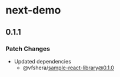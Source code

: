 # next-demo

## 0.1.1

### Patch Changes

- Updated dependencies
  - @vfshera/sample-react-library@0.1.0
